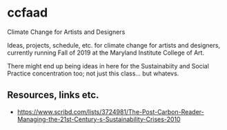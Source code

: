 # ccfaad
Climate Change for Artists and Designers

Ideas, projects, schedule, etc. for climate change for artists and designers, currently running Fall of 2019 at the Maryland Institute College of Art. 

There might end up being ideas in here for the Sustainabiity and Social Practice concentration too; not just this class... but whatevs.

## Resources, links etc.
- https://www.scribd.com/lists/3724981/The-Post-Carbon-Reader-Managing-the-21st-Century-s-Sustainability-Crises-2010